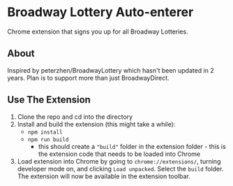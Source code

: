 # Broadway Lottery Auto-enterer
Chrome extension that signs you up for all Broadway Lotteries.

## About

Inspired by peterzhen/BroadwayLottery which hasn't been updated in 2 years. Plan is to support more than just BroadwayDirect.

## Use The Extension
1. Clone the repo and cd into the directory
2. Install and build the extension (this might take a while):
    - `npm install`
    - `npm run build`
        - this should create a `"build"` folder in the extension folder - this is the extension code that needs to be loaded into Chrome
3. Load extension into Chrome by going to `chrome://extensions/`, turning developer mode on, and clicking `Load unpacked`. Select the `build` folder. The extension will now be available in the extension toolbar.
